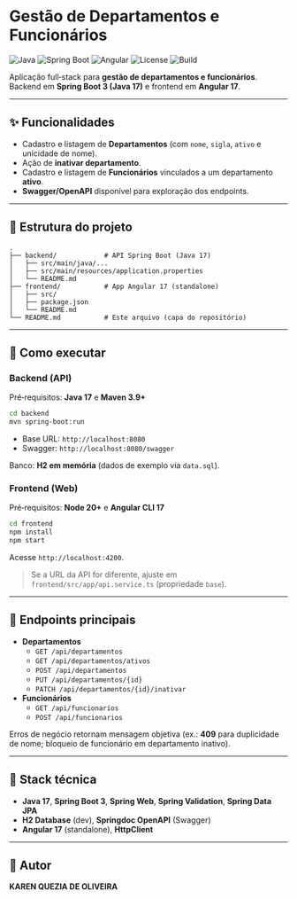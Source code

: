 # Gestão de Departamentos e Funcionários

![Java](https://img.shields.io/badge/Java-17-007396?logo=java)
![Spring Boot](https://img.shields.io/badge/Spring%20Boot-3.x-6DB33F?logo=springboot&logoColor=white)
![Angular](https://img.shields.io/badge/Angular-17-DD0031?logo=angular&logoColor=white)
![License](https://img.shields.io/badge/status-pronto-blue)
![Build](https://img.shields.io/badge/build-maven%20%7C%20angular%20cli-orange)

Aplicação full‑stack para **gestão de departamentos e funcionários**.  
Backend em **Spring Boot 3 (Java 17)** e frontend em **Angular 17**.

---

## ✨ Funcionalidades
- Cadastro e listagem de **Departamentos** (com `nome`, `sigla`, `ativo` e unicidade de nome).
- Ação de **inativar departamento**.
- Cadastro e listagem de **Funcionários** vinculados a um departamento **ativo**.
- **Swagger/OpenAPI** disponível para exploração dos endpoints.

---

## 📁 Estrutura do projeto
```
.
├── backend/            # API Spring Boot (Java 17)
│   ├── src/main/java/...
│   ├── src/main/resources/application.properties
│   └── README.md
├── frontend/           # App Angular 17 (standalone)
│   ├── src/
│   ├── package.json
│   └── README.md
└── README.md           # Este arquivo (capa do repositório)
```

---

## 🚀 Como executar

### Backend (API)
Pré‑requisitos: **Java 17** e **Maven 3.9+**
```bash
cd backend
mvn spring-boot:run
```
- Base URL: `http://localhost:8080`
- Swagger: `http://localhost:8080/swagger`

Banco: **H2 em memória** (dados de exemplo via `data.sql`).

### Frontend (Web)
Pré‑requisitos: **Node 20+** e **Angular CLI 17**
```bash
cd frontend
npm install
npm start
```
Acesse `http://localhost:4200`.

> Se a URL da API for diferente, ajuste em `frontend/src/app/api.service.ts` (propriedade `base`).

---

## 🔗 Endpoints principais
- **Departamentos**
  - `GET /api/departamentos`
  - `GET /api/departamentos/ativos`
  - `POST /api/departamentos`
  - `PUT /api/departamentos/{id}`
  - `PATCH /api/departamentos/{id}/inativar`
- **Funcionários**
  - `GET /api/funcionarios`
  - `POST /api/funcionarios`

Erros de negócio retornam mensagem objetiva (ex.: **409** para duplicidade de nome; bloqueio de funcionário em departamento inativo).

---

## 🧰 Stack técnica
- **Java 17**, **Spring Boot 3**, **Spring Web**, **Spring Validation**, **Spring Data JPA**
- **H2 Database** (dev), **Springdoc OpenAPI** (Swagger)
- **Angular 17** (standalone), **HttpClient**


---

## 👤 Autor
**KAREN QUEZIA DE OLIVEIRA**

